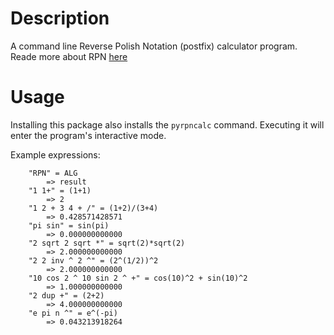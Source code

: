 # Description
A command line Reverse Polish Notation (postfix) calculator program.
Reade more about RPN [here](https://en.wikipedia.org/wiki/Reverse_Polish_notation)
# Usage 
Installing this package also installs the `pyrpncalc` command. Executing it will enter the program's interactive mode.

Example expressions:
```
    "RPN" = ALG
        => result
    "1 1+" = (1+1)
        => 2
    "1 2 + 3 4 + /" = (1+2)/(3+4)
        => 0.428571428571
    "pi sin" = sin(pi)
        => 0.000000000000
    "2 sqrt 2 sqrt *" = sqrt(2)*sqrt(2)
        => 2.000000000000
    "2 2 inv ^ 2 ^" = (2^(1/2))^2
        => 2.000000000000
    "10 cos 2 ^ 10 sin 2 ^ +" = cos(10)^2 + sin(10)^2
        => 1.000000000000
    "2 dup +" = (2+2)
        => 4.000000000000
    "e pi n ^" = e^(-pi)
        => 0.043213918264
```
